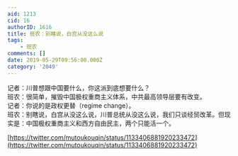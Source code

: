 ```yaml
---
aid: 1213
cid: 16
authorID: 1616
title: 班农：别瞎说，白宫从没这么说
tags:
    - 班农
comments: []
date: 2019-05-29T09:56:00.000Z
category: '2049'
---
```


记者：川普想跟中国要什么，你这派到底想要什么？  
班农：很简单，摧毁中国极权重商主义体系，中共最高领导层要有改变。  
记者：你说的是政权更替（regime change）。  
班农：别瞎说，白宫从没这么说，川普总统从没这么说，我们只谈经贸改革。但现实是：中国极权重商主义和西方自由民主，两个只能活一个。

[https://twitter.com/mutoukouqin/status/1133406881920233472](https://twitter.com/mutoukouqin/status/1133406881920233472)
